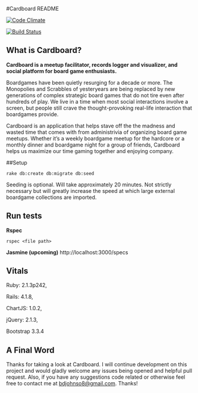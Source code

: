 #Cardboard README

[![Code Climate](https://codeclimate.com/github/BradleyJohnson/Cardboard/badges/gpa.svg)](https://codeclimate.com/github/BradleyJohnson/Cardboard)

[![Build Status](https://travis-ci.org/BradleyJohnson/Cardboard.svg)](https://travis-ci.org/BradleyJohnson/Cardboard)


## What is Cardboard?
**Cardboard is a meetup facilitator, records logger and visualizer, and social platform for board game enthusiasts.**

Boardgames have been quietly resurging for a decade or more.  The Monopolies and Scrabbles of yesteryears are being replaced by new generations of complex strategic board games that do not tire even after hundreds of play. We live in a time when most social interactions involve a screen, but people still crave the thought-provoking real-life interaction that boardgames provide.

Cardboard is an application that helps stave off the the madness and wasted time that comes with from administrivia of organizing board game meetups. Whether it’s a weekly boardgame meetup for the hardcore or a monthly dinner and boardgame night for a group of friends, Cardboard helps us maximize our time gaming together and enjoying company.

##Setup
```
rake db:create db:migrate db:seed
```
Seeding is optional. Will take approximately 20 minutes. Not strictly necessary but will greatly increase the speed at which large external boardgame collections are imported.


## Run tests
**Rspec**
```
rspec <file path>
```
**Jasmine  (upcoming)**
http://localhost:3000/specs


## Vitals
Ruby: 2.1.3p242,

Rails: 4.1.8,

ChartJS: 1.0.2,

jQuery: 2.1.3,

Bootstrap 3.3.4


## A Final Word
Thanks for taking a look at Cardboard. I will continue development on this project and would gladly welcome any issues being opened and helpful pull request. Also, if you have any suggestions code related or otherwise feel free to contact me at bdjohnso8@gmail.com. Thanks!
